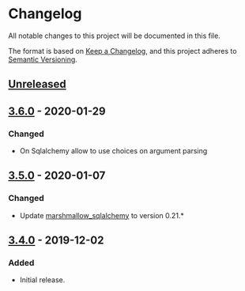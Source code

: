 # Changelog
All notable changes to this project will be documented in this file.

The format is based on [Keep a Changelog](https://keepachangelog.com/en/1.0.0/),
and this project adheres to [Semantic Versioning](https://semver.org/spec/v2.0.0.html).

## [Unreleased]

## [3.6.0] - 2020-01-29
### Changed
- On Sqlalchemy allow to use choices on argument parsing


## [3.5.0] - 2020-01-07
### Changed
- Update [marshmallow_sqlalchemy](https://marshmallow-sqlalchemy.readthedocs.io/en/latest/changelog.html) to version 0.21.*

## [3.4.0] - 2019-12-02
### Added
- Initial release.

[Unreleased]: https://github.com/Colin-b/layabase/compare/v3.6.0...HEAD
[3.6.0]: https://github.com/Colin-b/layabase/compare/v3.5.0...v3.6.0
[3.5.0]: https://github.com/Colin-b/layabase/compare/v3.4.0...v3.5.0
[3.4.0]: https://github.com/Colin-b/layabase/releases/tag/v3.4.0
